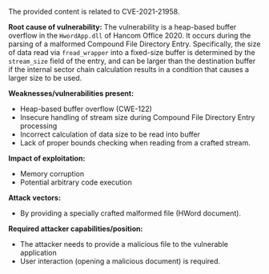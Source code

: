 The provided content is related to CVE-2021-21958.

**Root cause of vulnerability:**
The vulnerability is a heap-based buffer overflow in the `HwordApp.dll` of Hancom Office 2020. It occurs during the parsing of a malformed Compound File Directory Entry. Specifically, the size of data read via `fread_wrapper` into a fixed-size buffer is determined by the `stream_size` field of the entry, and can be larger than the destination buffer if the internal sector chain calculation results in a condition that causes a larger size to be used.

**Weaknesses/vulnerabilities present:**
- Heap-based buffer overflow (CWE-122)
- Insecure handling of stream size during Compound File Directory Entry processing
- Incorrect calculation of data size to be read into buffer
- Lack of proper bounds checking when reading from a crafted stream.

**Impact of exploitation:**
- Memory corruption
- Potential arbitrary code execution

**Attack vectors:**
- By providing a specially crafted malformed file (HWord document).

**Required attacker capabilities/position:**
- The attacker needs to provide a malicious file to the vulnerable application
- User interaction (opening a malicious document) is required.